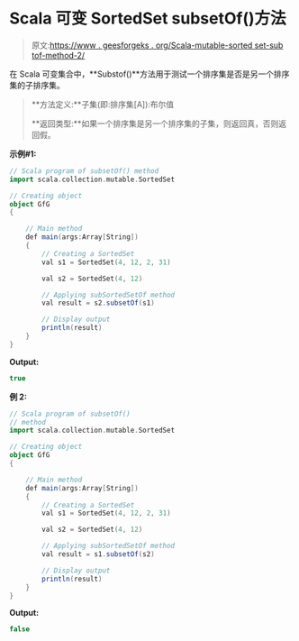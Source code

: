 # Scala 可变 SortedSet subsetOf()方法

> 原文:[https://www . geesforgeks . org/Scala-mutable-sorted set-sub tof-method-2/](https://www.geeksforgeeks.org/scala-mutable-sortedset-subsetof-method-2/)

在 Scala 可变集合中，**Substof()**方法用于测试一个排序集是否是另一个排序集的子排序集。

> **方法定义:**子集(即:排序集[A]):布尔值
> 
> **返回类型:**如果一个排序集是另一个排序集的子集，则返回真，否则返回假。

**示例#1:**

```scala
// Scala program of subsetOf() method 
import scala.collection.mutable.SortedSet 

// Creating object 
object GfG 
{ 

    // Main method 
    def main(args:Array[String]) 
    { 
        // Creating a SortedSet 
        val s1 = SortedSet(4, 12, 2, 31) 

        val s2 = SortedSet(4, 12)

        // Applying subSortedSetOf method 
        val result = s2.subsetOf(s1)

        // Display output
        println(result)
    } 
} 
```

**Output:**

```scala
true

```

**例 2:**

```scala
// Scala program of subsetOf() 
// method 
import scala.collection.mutable.SortedSet 

// Creating object 
object GfG 
{ 

    // Main method 
    def main(args:Array[String]) 
    { 
        // Creating a SortedSet 
        val s1 = SortedSet(4, 12, 2, 31) 

        val s2 = SortedSet(4, 12)

        // Applying subSortedSetOf method 
        val result = s1.subsetOf(s2)

        // Display output
        println(result)
    } 
} 
```

**Output:**

```scala
false

```